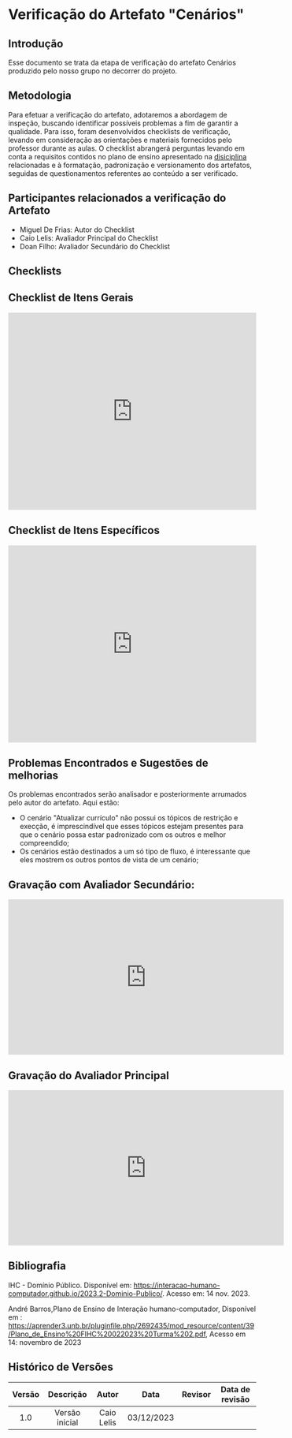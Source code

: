 # Verificação do Artefato "Cenários"

##  Introdução

Esse documento se trata da etapa de verificação do artefato Cenários produzido pelo nosso grupo no decorrer do projeto.


## Metodologia

Para efetuar a verificação do artefato, adotaremos a abordagem de inspeção, buscando identificar possíveis problemas a fim de garantir a qualidade. Para isso, foram desenvolvidos checklists de verificação, levando em consideração as orientações e materiais fornecidos pelo professor durante as aulas. O checklist abrangerá perguntas levando em conta a requisitos contidos no plano de ensino apresentado na [disiciplina](https://aprender3.unb.br/pluginfile.php/2692435/mod_resource/content/39/Plano_de_Ensino%20FIHC%20022023%20Turma%202.pdf) relacionadas e à formatação, padronização e versionamento dos artefatos, seguidas de questionamentos referentes ao conteúdo a ser verificado.


## Participantes relacionados a verificação do Artefato

-  Miguel De Frias: Autor do Checklist
- Caio Lelis: Avaliador Principal do Checklist
- Doan Filho: Avaliador Secundário do Checklist


## Checklists


## Checklist de Itens Gerais


<iframe src="https://docs.google.com/spreadsheets/d/e/2PACX-1vTjurOltQ8buLmH9JwC1dvm3DaijTZcAxl4NPrMj5TWQ7QSZPtleytC5Bz52ZHk8UchQ1J7pKPVKUmq/pubhtml?gid=0&amp;single=true&amp;widget=true&amp;headers=false"width="100%" height="400" frameborder="0" scrolling="no"></iframe>

## Checklist de Itens Específicos

<iframe src="https://docs.google.com/spreadsheets/d/e/2PACX-1vTjurOltQ8buLmH9JwC1dvm3DaijTZcAxl4NPrMj5TWQ7QSZPtleytC5Bz52ZHk8UchQ1J7pKPVKUmq/pubhtml?gid=86061468&amp;single=true&amp;widget=true&amp;headers=false"width="100%" height="400" frameborder="0" scrolling="no"></iframe>

## Problemas Encontrados e Sugestões de melhorias 

Os problemas encontrados serão analisador e posteriormente arrumados pelo autor do artefato. Aqui estão:

-  O cenário "Atualizar currículo" não possui os tópicos de restrição e execção, é imprescindível que esses tópicos estejam presentes para que o cenário possa estar padronizado com os outros e melhor compreendido;
-  Os cenários estão destinados a um só tipo de fluxo, é interessante que eles mostrem os outros pontos de vista de um cenário;


## Gravação com Avaliador Secundário:

<iframe width="560" height="315" src="https://www.youtube.com/embed/uTI_RkE6VHM?si=pYd3Qk1f5HpzTM24" title="YouTube video player" frameborder="0" allow="accelerometer; autoplay; clipboard-write; encrypted-media; gyroscope; picture-in-picture; web-share" allowfullscreen></iframe>

## Gravação do Avaliador Principal

<iframe width="560" height="315" src="https://www.youtube.com/embed/XfnCzAP2MFM?si=4VjJoGhpLemF6XSO" title="YouTube video player" frameborder="0" allow="accelerometer; autoplay; clipboard-write; encrypted-media; gyroscope; picture-in-picture; web-share" allowfullscreen></iframe>


## Bibliografia

IHC - Domínio Público. Disponível em: <https://interacao-humano-computador.github.io/2023.2-Dominio-Publico/>. Acesso em: 14 nov. 2023.

André Barros,Plano de Ensino de Interação humano-computador, Disponível em : <https://aprender3.unb.br/pluginfile.php/2692435/mod_resource/content/39/Plano_de_Ensino%20FIHC%20022023%20Turma%202.pdf>, Acesso em 14: novembro de 2023 



## **Histórico de Versões**

| Versão |          Descrição              |     Autor      |      Data      |   Revisor     |    Data de revisão    |  
|:------:|:-------------------------------:|:--------------:|:--------------:|:-------------:|:---------------------:|
|  1.0   | Versão inicial |  Caio Lelis   |   03/12/2023   |    |           |